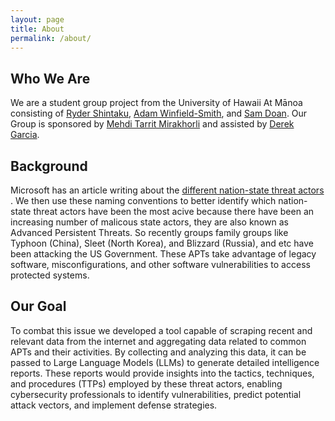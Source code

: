 ```yaml
---
layout: page
title: About
permalink: /about/
---
```

## Who We Are
We are a student group project from the University of Hawaii At Mānoa consisting of [Ryder Shintaku](https://github.com/rydershintaku), [Adam Winfield-Smith](https://www.linkedin.com/in/adamwinsmith/), and [Sam Doan](https://www.linkedin.com/in/doansam/). Our Group is sponsored by [Mehdi Tarrit Mirakhorli](https://www.linkedin.com/in/mehdi-tarrit-mirakhorli/) and assisted by [Derek Garcia](https://www.linkedin.com/in/derek-garcia/). 

## Background

Microsoft has an article writing about the [different nation-state threat actors](https://learn.microsoft.com/en-us/unified-secops-platform/microsoft-threat-actor-naming) . We then use these naming conventions to better identify which nation-state threat actors have been the most acive because there have been an increasing number of malicous state actors, they are also known as Advanced Persistent Threats. So recently groups family groups like Typhoon (China), Sleet (North Korea), and Blizzard (Russia), and etc have been attacking the US Government. These APTs take advantage of legacy software, misconfigurations, and other software vulnerabilities to access protected systems.

## Our Goal

To combat this issue we developed a tool capable of scraping recent and relevant data from the internet and aggregating data related to common APTs and their activities. By collecting and analyzing this data, it can be passed to Large Language Models (LLMs) to generate detailed intelligence reports. These reports would provide insights into the tactics, techniques, and procedures (TTPs) employed by these threat actors, enabling cybersecurity professionals to identify vulnerabilities, predict potential attack vectors, and implement defense strategies.

